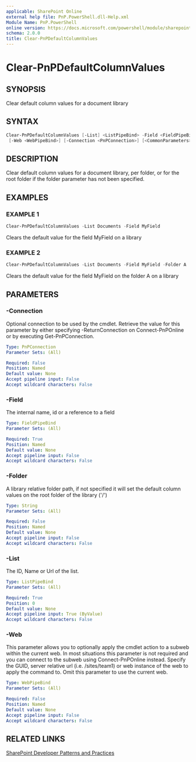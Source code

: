 ```yaml
---
applicable: SharePoint Online
external help file: PnP.PowerShell.dll-Help.xml
Module Name: PnP.PowerShell
online version: https://docs.microsoft.com/powershell/module/sharepoint-pnp/clear-pnpdefaultcolumnvalues
schema: 2.0.0
title: Clear-PnPDefaultColumnValues
---
```


# Clear-PnPDefaultColumnValues

## SYNOPSIS
Clear default column values for a document library

## SYNTAX

```powershell
Clear-PnPDefaultColumnValues [-List] <ListPipeBind> -Field <FieldPipeBind> [-Folder <String>]
 [-Web <WebPipeBind>] [-Connection <PnPConnection>] [<CommonParameters>]
```

## DESCRIPTION
Clear default column values for a document library, per folder, or for the root folder if the folder parameter has not been specified.

## EXAMPLES

### EXAMPLE 1
```powershell
Clear-PnPDefaultColumnValues -List Documents -Field MyField
```

Clears the default value for the field MyField on a library

### EXAMPLE 2
```powershell
Clear-PnPDefaultColumnValues -List Documents -Field MyField -Folder A
```

Clears the default value for the field MyField on the folder A on a library

## PARAMETERS

### -Connection
Optional connection to be used by the cmdlet. Retrieve the value for this parameter by either specifying -ReturnConnection on Connect-PnPOnline or by executing Get-PnPConnection.

```yaml
Type: PnPConnection
Parameter Sets: (All)

Required: False
Position: Named
Default value: None
Accept pipeline input: False
Accept wildcard characters: False
```

### -Field
The internal name, id or a reference to a field

```yaml
Type: FieldPipeBind
Parameter Sets: (All)

Required: True
Position: Named
Default value: None
Accept pipeline input: False
Accept wildcard characters: False
```

### -Folder
A library relative folder path, if not specified it will set the default column values on the root folder of the library ('/')

```yaml
Type: String
Parameter Sets: (All)

Required: False
Position: Named
Default value: None
Accept pipeline input: False
Accept wildcard characters: False
```

### -List
The ID, Name or Url of the list.

```yaml
Type: ListPipeBind
Parameter Sets: (All)

Required: True
Position: 0
Default value: None
Accept pipeline input: True (ByValue)
Accept wildcard characters: False
```

### -Web
This parameter allows you to optionally apply the cmdlet action to a subweb within the current web. In most situations this parameter is not required and you can connect to the subweb using Connect-PnPOnline instead. Specify the GUID, server relative url (i.e. /sites/team1) or web instance of the web to apply the command to. Omit this parameter to use the current web.

```yaml
Type: WebPipeBind
Parameter Sets: (All)

Required: False
Position: Named
Default value: None
Accept pipeline input: False
Accept wildcard characters: False
```

## RELATED LINKS

[SharePoint Developer Patterns and Practices](https://aka.ms/sppnp)